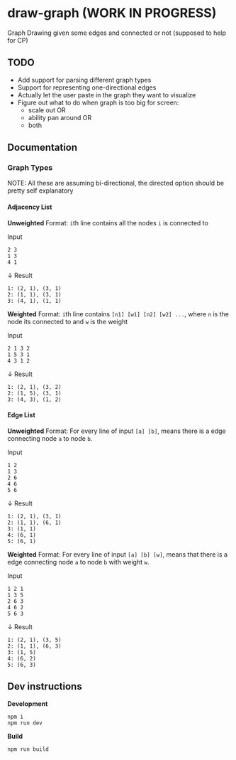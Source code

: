 # draw-graph (WORK IN PROGRESS)
Graph Drawing given some edges and connected or not (supposed to help for CP)

## TODO
- Add support for parsing different graph types
- Support for representing one-directional edges
- Actually let the user paste in the graph they want to visualize
- Figure out what to do when graph is too big for screen:
  - scale out OR
  - ability pan around OR
  - both


## Documentation

### Graph Types
NOTE: All these are assuming bi-directional, the directed option should be pretty self explanatory
#### Adjacency List
**Unweighted**
Format:
`i`th line contains all the nodes `i` is connected to

Input
```
2 3
1 3
4 1
```
↓ Result
```
1: (2, 1), (3, 1)
2: (1, 1), (3, 1)
3: (4, 1), (1, 1)
```
**Weighted**
Format:
`i`th line contains `[n1] [w1] [n2] [w2] ...`, where `n` is the node its connected to and `w` is the weight

Input
```
2 1 3 2
1 5 3 1
4 3 1 2
```
↓ Result
```
1: (2, 1), (3, 2)
2: (1, 5), (3, 1)
3: (4, 3), (1, 2)
```
#### Edge List
**Unweighted**
Format: For every line of input `[a] [b]`, means there is a edge connecting node `a` to node `b`.

Input
```
1 2
1 3
2 6
4 6
5 6
```
↓ Result
```
1: (2, 1), (3, 1)
2: (1, 1), (6, 1)
3: (1, 1)
4: (6, 1)
5: (6, 1)
```

**Weighted**
Format: For every line of input `[a] [b] [w]`, means that there is a edge connecting node `a` to node `b` with weight `w`.

Input
```
1 2 1
1 3 5
2 6 3
4 6 2
5 6 3
```
↓ Result
```
1: (2, 1), (3, 5)
2: (1, 1), (6, 3)
3: (1, 5)
4: (6, 2)
5: (6, 3)
```


## Dev instructions
**Development**
```
npm i
npm run dev
```

**Build**
```
npm run build
```
